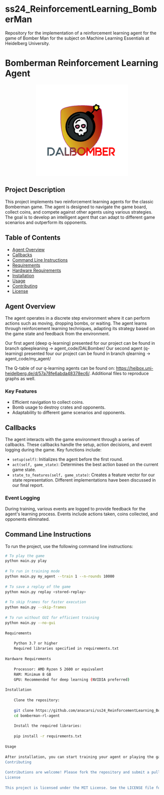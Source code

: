 # ss24_ReinforcementLearning_BomberMan
Repository for the implementation of a reinforcement learning agent for the game of Bomber Man for the subject on Machine Learning Essentials at Heidelberg University. 
# Bomberman Reinforcement Learning Agent

<div align="center">
    <img src="./images/logo.png" alt="Bomberman RL" width="300" height="300"/>
</div>

## Project Description

This project implements two reinforcement learning agents for the classic Bomberman game. The agent is designed to navigate the game board, collect coins, and compete against other agents using various strategies. The goal is to develop an intelligent agent that can adapt to different game scenarios and outperform its opponents.

## Table of Contents

- [Agent Overview](#agent-overview)
- [Callbacks](#callbacks)
- [Command Line Instructions](#command-line-instructions)
- [Requirements](#requirements)
- [Hardware Requirements](#hardware-requirements)
- [Installation](#installation)
- [Usage](#usage)
- [Contributing](#contributing)
- [License](#license)

## Agent Overview

The agent operates in a discrete step environment where it can perform actions such as moving, dropping bombs, or waiting. The agent learns through reinforcement learning techniques, adapting its strategy based on the game state and feedback from the environment.

Our first agent (deep q-learning) presented for our project can be found in branch qdeepleaning -> agent_code/DALBomber/
Our second agent (q-learning) presented four our project can be found in branch qlearning -> agent_code/my_agent/

The Q-table of our q-learning agents can be found on: https://heibox.uni-heidelberg.de/d/57a78fe6abda48378ec6/. Additional files to reproduce graphs as well.

### Key Features

- Efficient navigation to collect coins.
- Bomb usage to destroy crates and opponents.
- Adaptability to different game scenarios and opponents.

## Callbacks

The agent interacts with the game environment through a series of callbacks. These callbacks handle the setup, action decisions, and event logging during the game. Key functions include:

- `setup(self)`: Initializes the agent before the first round.
- `act(self, game_state)`: Determines the best action based on the current game state.
- `state_to_features(self, game_state)`: Creates a feature vector for our state representation. Different implementations have been discussed in our final report.

### Event Logging

During training, various events are logged to provide feedback for the agent's learning process. Events include actions taken, coins collected, and opponents eliminated.

## Command Line Instructions

To run the project, use the following command line instructions:

```bash
# To play the game
python main.py play

# To run in training mode
python main.py my_agent --train 1 --n-rounds 10000

# To save a replay of the game
python main.py replay <stored-replay>

# To skip frames for faster execution
python main.py --skip-frames

# To run without GUI for efficient training
python main.py --no-gui

Requirements

    Python 3.7 or higher
    Required libraries specified in requirements.txt

Hardware Requirements

    Processor: AMD Ryzen 5 2600 or equivalent
    RAM: Minimum 8 GB
    GPU: Recommended for deep learning (NVIDIA preferred)

Installation

    Clone the repository:

    git clone https://github.com/anacarsi/ss24_ReinforcementLearning_BomberMan.git
    cd bomberman-rl-agent

    Install the required libraries:

    pip install -r requirements.txt

Usage

After installation, you can start training your agent or playing the game using the command line instructions provided above. Customize your agent's behavior by modifying the callbacks.py file.
Contributing

Contributions are welcome! Please fork the repository and submit a pull request with your changes.
License

This project is licensed under the MIT License. See the LICENSE file for details.

